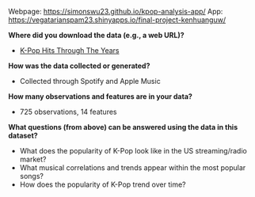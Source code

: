 Webpage: https://simonswu23.github.io/kpop-analysis-app/
App: https://vegatarianspam23.shinyapps.io/final-project-kenhuanguw/

**Where did you download the data (e.g., a web URL)?**
- [K-Pop Hits Through The Years](https://www.kaggle.com/sberj127/kpop-hits-through-the-years?select=KPopHits2000.csv)

**How was the data collected or generated?**
- Collected through Spotify and Apple Music

**How many observations and features are in your data?**
- 725 observations, 14 features

**What questions (from above) can be answered using the data in this dataset?**
- What does the popularity of K-Pop look like in the US streaming/radio market?
- What musical correlations and trends appear within the most popular songs?
- How does the popularity of K-Pop trend over time?
